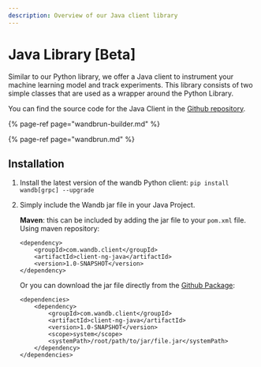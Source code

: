 ```yaml
---
description: Overview of our Java client library
---
```


# Java Library \[Beta\]

Similar to our Python library, we offer a Java client to instrument your machine learning model and track experiments. This library consists of two simple classes that are used as a wrapper around the Python Library.

You can find the source code for the Java Client in the [Github repository](https://github.com/wandb/client-ng-java).

{% page-ref page="wandbrun-builder.md" %}

{% page-ref page="wandbrun.md" %}

## Installation

1. Install the latest version of the wandb Python client: `pip install wandb[grpc] --upgrade`
2. Simply include the Wandb jar file in your Java Project.

   **Maven**: this can be included by adding the jar file to your `pom.xml` file.  
   Using maven repository:

   ```markup
   <dependency>
       <groupId>com.wandb.client</groupId>
       <artifactId>client-ng-java</artifactId>
       <version>1.0-SNAPSHOT</version>
   </dependency>
   ```

   Or you can download the jar file directly from the [Github Package](https://github.com/wandb/client-ng-java/packages/381057):

   ```markup
   <dependencies>
       <dependency>
           <groupId>com.wandb.client</groupId>
           <artifactId>client-ng-java</artifactId>
           <version>1.0-SNAPSHOT</version>
           <scope>system</scope>
           <systemPath>/root/path/to/jar/file.jar</systemPath>
       </dependency>
   </dependencies>
   ```

